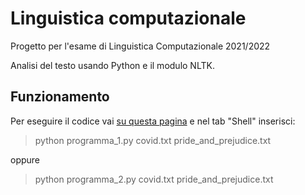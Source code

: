 # Linguistica computazionale

Progetto per l'esame di Linguistica Computazionale 2021/2022

Analisi del testo usando Python e il modulo NLTK.

## Funzionamento

Per eseguire il codice vai [su questa pagina](https://replit.com/@MarcoPetrucci/Progetto-Linguistica-computazionale) e nel tab "Shell" inserisci:
> python programma_1.py covid.txt pride_and_prejudice.txt

oppure

> python programma_2.py covid.txt pride_and_prejudice.txt
